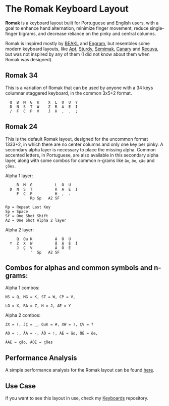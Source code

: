 # The Romak Keyboard Layout

**Romak** is a keyboard layout built for Portuguese and English users, with a goal to enhance hand alternation, minimize finger movement, reduce single-finger bigrams, and decrease reliance on the pinky and central columns.

Romak is inspired mostly by [BEAKL](https://deskthority.net/wiki/BEAKL) and [Engram](https://engram.dev/), but resembles some modern keyboard layouts, like [Apt](https://github.com/Apsu/apt), [Sturdy](https://oxey.dev/sturdy/), [Semimak](https://semilin.github.io/blog/2021/semimak.html), [Canary](https://github.com/Apsu/Canary) and [Recuva](https://github.com/GalileoBlues/Recurva), but was not inspired by any of them (I did not know about them when Romak was designed).

## Romak 34

This is a variation of Romak that can be used by anyone with a 34 keys columnar staggered keyboard, in the common 3x5+2 format.

```
  Q  B  M  G  K    X  L  O  U  Y
  D  N  S  T  W    Z  R  A  E  I
  /  F  C  P  V    J  H  ,  .  ;
```

## Romak 24

This is the default Romak layout, designed for the uncommon format 1333+2, in which there are no center columns and only one key per pinky. A secondary alpha layer is necessary to place the missing alpha. Common accented letters, in Portuguese, are also available in this secondary alpha layer, along with some combos for common n-grams like `ão`, `õe`, `ção` and `ções`.

Alpha 1 layer:

```
     B  M  G          L  O  U   
  D  N  S  T          R  A  E  I 
     F  C  P          H  ,  .   
           Rp Sp   A2 SF
```
```
Rp = Repeat Last Key
Sp = Space
Sf = One Shot Shift
A2 = One Shot Alpha 2 layer
```

Alpha 2 layer:

```
     Q  Qu K          À  Ó  Ú
  Y  Z  X  W          Ã  Á  É  Í
     J  Ç  V          Â  Ô  Ê
           '  Sp   A2 SF
```

## Combos for alphas and common symbols and n-grams:


Alpha 1 combos:
```
NS = Q, MG = K, ST = W, CP = V,

LO = X, RA = Z, H = J, AE = Y
```

Alpha 2 combos:
```
ZX = (, JÇ = _, QuK = #, XW = ), ÇV = ?

ÀÓ = :, ÃÁ = -, ÂÔ = !, ÁÉ = ão, ÔÊ = õe,

ÃÁÉ = ção, ÂÔÊ = ções
```

## Performance Analysis

A simple performance analysis for the Romak layout can be found [here](analysis.md).

## Use Case

If you want to see this layout in use, check my [Keyboards](https://github.com/rafaelromao/keyboards) repository.
